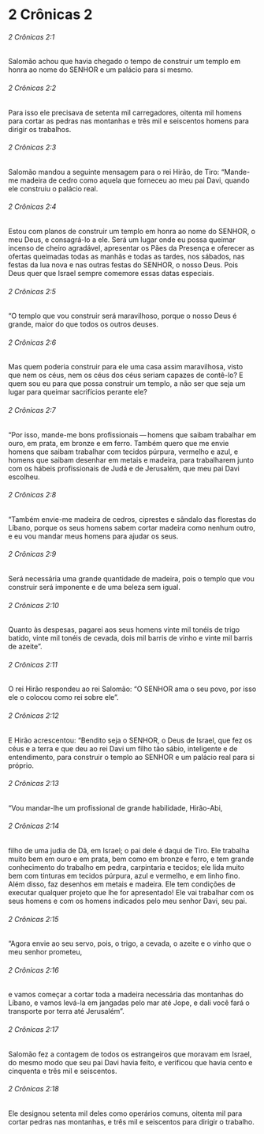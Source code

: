 # 2 Crônicas 2

###### 2 Crônicas 2:1

Salomão achou que havia chegado o tempo de construir um templo em honra ao nome do SENHOR e um palácio para si mesmo.

###### 2 Crônicas 2:2

Para isso ele precisava de setenta mil carregadores, oitenta mil homens para cortar as pedras nas montanhas e três mil e seiscentos homens para dirigir os trabalhos.

###### 2 Crônicas 2:3

Salomão mandou a seguinte mensagem para o rei Hirão, de Tiro: “Mande-me madeira de cedro como aquela que forneceu ao meu pai Davi, quando ele construiu o palácio real.

###### 2 Crônicas 2:4

Estou com planos de construir um templo em honra ao nome do SENHOR, o meu Deus, e consagrá-lo a ele. Será um lugar onde eu possa queimar incenso de cheiro agradável, apresentar os Pães da Presença e oferecer as ofertas queimadas todas as manhãs e todas as tardes, nos sábados, nas festas da lua nova e nas outras festas do SENHOR, o nosso Deus. Pois Deus quer que Israel sempre comemore essas datas especiais.

###### 2 Crônicas 2:5

“O templo que vou construir será maravilhoso, porque o nosso Deus é grande, maior do que todos os outros deuses.

###### 2 Crônicas 2:6

Mas quem poderia construir para ele uma casa assim maravilhosa, visto que nem os céus, nem os céus dos céus seriam capazes de contê-lo? E quem sou eu para que possa construir um templo, a não ser que seja um lugar para queimar sacrifícios perante ele?

###### 2 Crônicas 2:7

“Por isso, mande-me bons profissionais — homens que saibam trabalhar em ouro, em prata, em bronze e em ferro. Também quero que me envie homens que saibam trabalhar com tecidos púrpura, vermelho e azul, e homens que saibam desenhar em metais e madeira, para trabalharem junto com os hábeis profissionais de Judá e de Jerusalém, que meu pai Davi escolheu.

###### 2 Crônicas 2:8

“Também envie-me madeira de cedros, ciprestes e sândalo das florestas do Líbano, porque os seus homens sabem cortar madeira como nenhum outro, e eu vou mandar meus homens para ajudar os seus.

###### 2 Crônicas 2:9

Será necessária uma grande quantidade de madeira, pois o templo que vou construir será imponente e de uma beleza sem igual.

###### 2 Crônicas 2:10

Quanto às despesas, pagarei aos seus homens vinte mil tonéis de trigo batido, vinte mil tonéis de cevada, dois mil barris de vinho e vinte mil barris de azeite”.

###### 2 Crônicas 2:11

O rei Hirão respondeu ao rei Salomão: “O SENHOR ama o seu povo, por isso ele o colocou como rei sobre ele”.

###### 2 Crônicas 2:12

E Hirão acrescentou: “Bendito seja o SENHOR, o Deus de Israel, que fez os céus e a terra e que deu ao rei Davi um filho tão sábio, inteligente e de entendimento, para construir o templo ao SENHOR e um palácio real para si próprio.

###### 2 Crônicas 2:13

“Vou mandar-lhe um profissional de grande habilidade, Hirão-Abi,

###### 2 Crônicas 2:14

filho de uma judia de Dã, em Israel; o pai dele é daqui de Tiro. Ele trabalha muito bem em ouro e em prata, bem como em bronze e ferro, e tem grande conhecimento do trabalho em pedra, carpintaria e tecidos; ele lida muito bem com tinturas em tecidos púrpura, azul e vermelho, e em linho fino. Além disso, faz desenhos em metais e madeira. Ele tem condições de executar qualquer projeto que lhe for apresentado! Ele vai trabalhar com os seus homens e com os homens indicados pelo meu senhor Davi, seu pai.

###### 2 Crônicas 2:15

“Agora envie ao seu servo, pois, o trigo, a cevada, o azeite e o vinho que o meu senhor prometeu,

###### 2 Crônicas 2:16

e vamos começar a cortar toda a madeira necessária das montanhas do Líbano, e vamos levá-la em jangadas pelo mar até Jope, e dali você fará o transporte por terra até Jerusalém”.

###### 2 Crônicas 2:17

Salomão fez a contagem de todos os estrangeiros que moravam em Israel, do mesmo modo que seu pai Davi havia feito, e verificou que havia cento e cinquenta e três mil e seiscentos.

###### 2 Crônicas 2:18

Ele designou setenta mil deles como operários comuns, oitenta mil para cortar pedras nas montanhas, e três mil e seiscentos para dirigir o trabalho.

